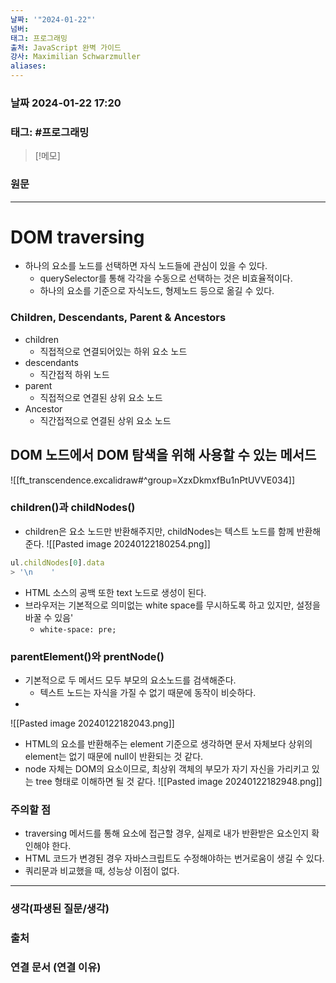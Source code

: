 ```yaml
---
날짜: '"2024-01-22"'
넘버: 
태그: 프로그래밍
출처: JavaScript 완벽 가이드
강사: Maximilian Schwarzmuller
aliases:
---
```

### 날짜  2024-01-22 17:20

### 태그: #프로그래밍 

>[!메모]
>

### 원문
---
# DOM traversing
- 하나의 요소를 노드를 선택하면 자식 노드들에 관심이 있을 수 있다.
	- querySelector를 통해 각각을 수동으로 선택하는 것은 비효율적이다.
	- 하나의 요소를 기준으로 자식노드, 형제노드 등으로 옮길 수 있다.
### Children, Descendants, Parent & Ancestors
- children
	- 직접적으로 연결되어있는 하위 요소 노드
- descendants
	- 직간접적 하위 노드
- parent
	- 직접적으로 연결된 상위 요소 노드
- Ancestor
	- 직간접적으로 연결된 상위 요소 노드
## DOM 노드에서 DOM 탐색을 위해 사용할 수 있는 메서드
![[ft_transcendence.excalidraw#^group=XzxDkmxfBu1nPtUVVE034]]
### children()과 childNodes()
- children은 요소 노드만 반환해주지만, childNodes는 텍스트 노드를 함께 반환해준다.
![[Pasted image 20240122180254.png]]
```js
ul.childNodes[0].data
> '\n    '
```
- HTML 소스의 공백 또한 text 노드로 생성이 된다.
- 브라우저는 기본적으로 의미없는 white space를 무시하도록 하고 있지만, 설정을 바꿀 수 있음'
	- `white-space: pre;`
### parentElement()와 prentNode()
- 기본적으로 두 메서드 모두 부모의 요소노드를 검색해준다.
	- 텍스트 노드는 자식을 가질 수 없기 때문에 동작이 비슷하다.
- 
![[Pasted image 20240122182043.png]]
- HTML의 요소를 반환해주는 element 기준으로 생각하면 문서 자체보다 상위의 element는 없기 때문에 null이 반환되는 것 같다.
- node 자체는 DOM의 요소이므로, 최상위 객체의 부모가 자기 자신을 가리키고 있는 tree 형태로 이해하면 될 것 같다.
![[Pasted image 20240122182948.png]]
### 주의할 점
- traversing 메서드를 통해 요소에 접근할 경우, 실제로 내가 반환받은 요소인지 확인해야 한다.
- HTML 코드가 변경된 경우 자바스크립트도 수정해야하는 번거로움이 생길 수 있다.
- 쿼리문과 비교했을 때, 성능상 이점이 없다.
---
### 생각(파생된 질문/생각)

### 출처

### 연결 문서 (연결 이유)
